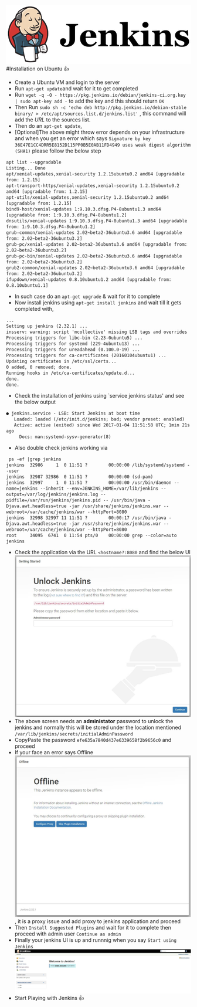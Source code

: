 ![](/jenkins-logo.png)
#Installation on Ubuntu :+1:
- Create a Ubuntu VM and login to the server
- Run `apt-get update`and wait for it to get completed
- Run `wget -q -O - https://pkg.jenkins.io/debian/jenkins-ci.org.key | sudo apt-key add -` to add the key and this should return `OK`
- Then Run `sudo sh -c 'echo deb http://pkg.jenkins.io/debian-stable binary/ > /etc/apt/sources.list.d/jenkins.list'` , this command will add the *URL* to the sources list.
- Then do an `apt-get update`, 
- [Optional]The above might throw error depends on your infrastructure and when you get an error which says `Signature by key 36E47E1CC4DRR5E8152D115PP0B5E0AB11FD4949 uses weak digest algorithm (SHA1)` please follow the below step
```
apt list --upgradable
Listing... Done
apt/xenial-updates,xenial-security 1.2.15ubuntu0.2 amd64 [upgradable from: 1.2.15]
apt-transport-https/xenial-updates,xenial-security 1.2.15ubuntu0.2 amd64 [upgradable from: 1.2.15]
apt-utils/xenial-updates,xenial-security 1.2.15ubuntu0.2 amd64 [upgradable from: 1.2.15]
bind9-host/xenial-updates 1:9.10.3.dfsg.P4-8ubuntu1.3 amd64 [upgradable from: 1:9.10.3.dfsg.P4-8ubuntu1.2]
dnsutils/xenial-updates 1:9.10.3.dfsg.P4-8ubuntu1.3 amd64 [upgradable from: 1:9.10.3.dfsg.P4-8ubuntu1.2]
grub-common/xenial-updates 2.02~beta2-36ubuntu3.6 amd64 [upgradable from: 2.02~beta2-36ubuntu3.2]
grub-pc/xenial-updates 2.02~beta2-36ubuntu3.6 amd64 [upgradable from: 2.02~beta2-36ubuntu3.2]
grub-pc-bin/xenial-updates 2.02~beta2-36ubuntu3.6 amd64 [upgradable from: 2.02~beta2-36ubuntu3.2]
grub2-common/xenial-updates 2.02~beta2-36ubuntu3.6 amd64 [upgradable from: 2.02~beta2-36ubuntu3.2]
ifupdown/xenial-updates 0.8.10ubuntu1.2 amd64 [upgradable from: 0.8.10ubuntu1.1]

```
- In such case do an `apt-get upgrade` & wait for it to complete
- Now install jenkins using `apt-get install jenkins` and wait till it gets completed with,
```
...
Setting up jenkins (2.32.1) ...
insserv: warning: script 'mcollective' missing LSB tags and overrides
Processing triggers for libc-bin (2.23-0ubuntu5) ...
Processing triggers for systemd (229-4ubuntu13) ...
Processing triggers for ureadahead (0.100.0-19) ...
Processing triggers for ca-certificates (20160104ubuntu1) ...
Updating certificates in /etc/ssl/certs...
0 added, 0 removed; done.
Running hooks in /etc/ca-certificates/update.d...
done.
done.
```
- Check the installation of jenkins using `service jenkins status' and see the below output
```
● jenkins.service - LSB: Start Jenkins at boot time
   Loaded: loaded (/etc/init.d/jenkins; bad; vendor preset: enabled)
   Active: active (exited) since Wed 2017-01-04 11:51:58 UTC; 1min 21s ago
     Docs: man:systemd-sysv-generator(8)
```
- Also double check jenkins working via 
```
 ps -ef |grep jenkins
jenkins  32986     1  0 11:51 ?        00:00:00 /lib/systemd/systemd --user
jenkins  32987 32986  0 11:51 ?        00:00:00 (sd-pam)
jenkins  32997     1  0 11:51 ?        00:00:00 /usr/bin/daemon --name=jenkins --inherit --env=JENKINS_HOME=/var/lib/jenkins --output=/var/log/jenkins/jenkins.log --pidfile=/var/run/jenkins/jenkins.pid -- /usr/bin/java -Djava.awt.headless=true -jar /usr/share/jenkins/jenkins.war --webroot=/var/cache/jenkins/war --httpPort=8080
jenkins  32998 32997 11 11:51 ?        00:00:17 /usr/bin/java -Djava.awt.headless=true -jar /usr/share/jenkins/jenkins.war --webroot=/var/cache/jenkins/war --httpPort=8080
root     34095  6741  0 11:54 pts/0    00:00:00 grep --color=auto jenkins
```
- Check the application via the URL `<hostname?:8080` and find the below UI ![](/img/ui-jenkins.JPG)
- The above screen needs an **administator** password to unlock the jenkins and normally this will be stored under the location mentioned `/var/lib/jenkins/secrets/initialAdminPassword`
- CopyPaste the password `efe635a7840d437e6339658f2b9656c0` and proceed
- If your face an error says Offline ![](/img/proxy-jenkins.JPG), it is a proxy issue and add proxy to jenkins application and proceed
- Then `Install Suggested Plugins` and wait for it to complete then proceed with admin user `Continue as admin`
- Finally your jenkins UI is up and runnnig when you say `Start using Jenkins` ![](/img/jenkins-final-ui.JPG)
- Start Playing with Jenkins :+1:
